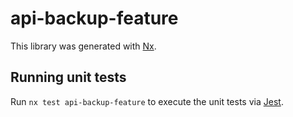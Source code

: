 # api-backup-feature

This library was generated with [Nx](https://nx.dev).

## Running unit tests

Run `nx test api-backup-feature` to execute the unit tests via [Jest](https://jestjs.io).
